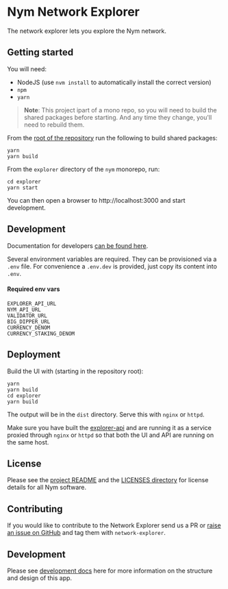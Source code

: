 # Nym Network Explorer

The network explorer lets you explore the Nym network.

## Getting started

You will need:

- NodeJS (use `nvm install` to automatically install the correct version)
- `npm`
- `yarn`

> **Note**: This project ipart of a mono repo, so you will need to build the shared packages before starting. And any time they change, you'll need to rebuild them.

From the [root of the repository](../README.md) run the following to build shared packages:

```
yarn
yarn build
```

From the `explorer` directory of the `nym` monorepo, run:

```
cd explorer
yarn start
```

You can then open a browser to http://localhost:3000 and start development.

## Development

Documentation for developers [can be found here](./docs).

Several environment variables are required. They can be
provisioned via a `.env` file. For convenience a `.env.dev` is
provided, just copy its content into `.env`.

#### Required env vars

```
EXPLORER_API_URL
NYM_API_URL
VALIDATOR_URL
BIG_DIPPER_URL
CURRENCY_DENOM
CURRENCY_STAKING_DENOM
```

## Deployment

Build the UI with (starting in the repository root):

```
yarn
yarn build
cd explorer
yarn build
```

The output will be in the `dist` directory. Serve this with `nginx` or `httpd`.

Make sure you have built the [explorer-api](./explorer-api) and are running it as a service proxied through 
`nginx` or `httpd` so that both the UI and API are running on the same host. 

## License

Please see the [project README](./README.md) and the [LICENSES directory](../LICENSES) for license details for all Nym software.

## Contributing

If you would like to contribute to the Network Explorer send us a PR or
[raise an issue on GitHub](https://github.com/nymtech/nym/issues) and tag them with `network-explorer`.

## Development

Please see [development docs](./docs) here for more information on the structure and design of this app.
